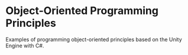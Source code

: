# Object-Oriented Programming Principles
Examples of programming object-oriented principles based on the Unity Engine with C#.
